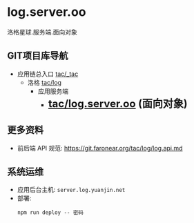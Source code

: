 # log.server.oo
洛格星球.服务端.面向对象

## GIT项目库导航
* 应用链总入口 [tac/_tac](https://git.faronear.org/tac/_tac)
  * 洛格 [tac/log](https://git.faronear.org/tac/log)
      * 应用服务端
          * **<font size=5>[tac/log.server.oo](https://git.faronear.org/tac/log.server.oo) (面向对象)</font>**

## 更多资料
* 前后端 API 规范:  <https://git.faronear.org/tac/log/log.api.md>

## 系统运维
* 应用后台主机: `server.log.yuanjin.net`
* 部署:
    ```
    npm run deploy -- 密码
    ```